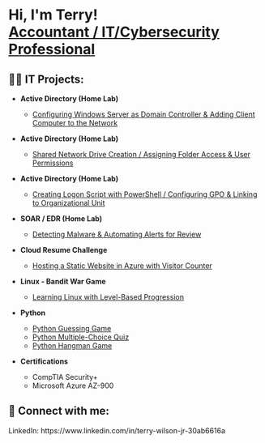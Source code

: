 <h1>Hi, I'm Terry! <br/><a href="https://github.com/TWIL-bit">Accountant / IT/Cybersecurity Professional</a>

<h2>👨‍💻 IT Projects:</h2>

- <b>Active Directory (Home Lab)</b>
  - [Configuring Windows Server as Domain Controller & Adding Client Computer to the Network](https://github.com/TWIL-bit/Active-Directory-Project)
- <b>Active Directory (Home Lab)</b>
  - [Shared Network Drive Creation / Assigning Folder Access & User Permissions](https://github.com/TWIL-bit/Shared-Network-Drive-Creation-Assigning-User-Access-and-Permissions)
- <b>Active Directory (Home Lab)</b>
  - [Creating Logon Script with PowerShell / Configuring GPO & Linking to Organizational Unit](https://github.com/TWIL-bit/PowerShell-Logon-Script)
- <b>SOAR / EDR (Home Lab)</b>
  - [Detecting Malware & Automating Alerts for Review](https://github.com/TWIL-bit/SOAR-EDR-Project)
- <b>Cloud Resume Challenge</b>
  - [Hosting a Static Website in Azure with Visitor Counter](https://github.com/TWIL-bit/Cloud-Resume-Challenge-Static-Site-Development)
- <b>Linux - Bandit War Game</b>
  - [Learning Linux with Level-Based Progression](https://github.com/TWIL-bit/Learning-Linux-with-The-Bandit-War-Game)
- <b>Python</b>
  - [Python Guessing Game](https://github.com/TWIL-bit/Python---Guessing-Game)
  - [Python Multiple-Choice Quiz](https://github.com/TWIL-bit/Python---Multiple-Choice-Quiz)
  - [Python Hangman Game](https://github.com/TWIL-bit/Python---Hangman-Game)
 
- <b>Certifications</b>
  - CompTIA Security+
  - Microsoft Azure AZ-900





<h2> 🤳 Connect with me:</h2>
LinkedIn: https://www.linkedin.com/in/terry-wilson-jr-30ab6616a



